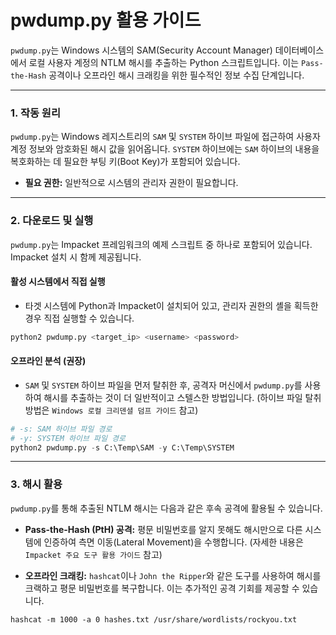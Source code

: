 
# pwdump.py 활용 가이드

`pwdump.py`는 Windows 시스템의 SAM(Security Account Manager) 데이터베이스에서 로컬 사용자 계정의 NTLM 해시를 추출하는 Python 스크립트입니다. 이는 `Pass-the-Hash` 공격이나 오프라인 해시 크래킹을 위한 필수적인 정보 수집 단계입니다.

---

### **1. 작동 원리**

`pwdump.py`는 Windows 레지스트리의 `SAM` 및 `SYSTEM` 하이브 파일에 접근하여 사용자 계정 정보와 암호화된 해시 값을 읽어옵니다. `SYSTEM` 하이브에는 `SAM` 하이브의 내용을 복호화하는 데 필요한 부팅 키(Boot Key)가 포함되어 있습니다.

- **필요 권한:** 일반적으로 시스템의 관리자 권한이 필요합니다.

---

### **2. 다운로드 및 실행**

`pwdump.py`는 Impacket 프레임워크의 예제 스크립트 중 하나로 포함되어 있습니다. Impacket 설치 시 함께 제공됩니다.

#### **활성 시스템에서 직접 실행**
- 타겟 시스템에 Python과 Impacket이 설치되어 있고, 관리자 권한의 셸을 획득한 경우 직접 실행할 수 있습니다.

```bash(title="pwdump.py 직접 실행")
python2 pwdump.py <target_ip> <username> <password>
```

#### **오프라인 분석 (권장)**
- `SAM` 및 `SYSTEM` 하이브 파일을 먼저 탈취한 후, 공격자 머신에서 `pwdump.py`를 사용하여 해시를 추출하는 것이 더 일반적이고 스텔스한 방법입니다. (하이브 파일 탈취 방법은 `Windows 로컬 크리덴셜 덤프 가이드` 참고)

```bash(title="pwdump.py 오프라인 분석")
# -s: SAM 하이브 파일 경로
# -y: SYSTEM 하이브 파일 경로
python2 pwdump.py -s C:\Temp\SAM -y C:\Temp\SYSTEM
```

---

### **3. 해시 활용**

`pwdump.py`를 통해 추출된 NTLM 해시는 다음과 같은 후속 공격에 활용될 수 있습니다.

-   **Pass-the-Hash (PtH) 공격:** 평문 비밀번호를 알지 못해도 해시만으로 다른 시스템에 인증하여 측면 이동(Lateral Movement)을 수행합니다. (자세한 내용은 `Impacket 주요 도구 활용 가이드` 참고)

-   **오프라인 크래킹:** `hashcat`이나 `John the Ripper`와 같은 도구를 사용하여 해시를 크랙하고 평문 비밀번호를 복구합니다. 이는 추가적인 공격 기회를 제공할 수 있습니다.

```bash(title="Hashcat으로 NTLM 해시 크래킹")
hashcat -m 1000 -a 0 hashes.txt /usr/share/wordlists/rockyou.txt
```

